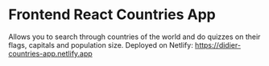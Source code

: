 # Frontend React Countries App
Allows you to search through countries of the world and do quizzes on their flags, capitals and population size.  Deployed on Netlify: https://didier-countries-app.netlify.app
